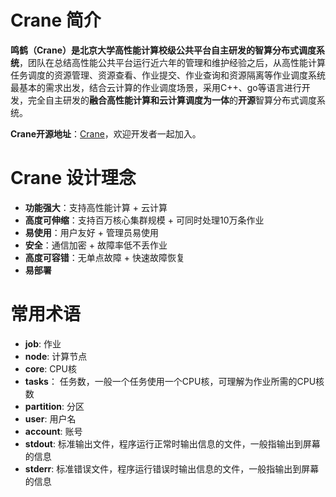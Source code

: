 
# Crane 简介 #
**鸣鹤（Crane）**是北京大学高性能计算校级公共平台自主研发的**智算分布式调度系统**，团队在总结高性能公共平台运行近六年的管理和维护经验之后，从高性能计算任务调度的资源管理、资源查看、作业提交、作业查询和资源隔离等作业调度系统最基本的需求出发，结合云计算的作业调度场景，采用C++、go等语言进行开发，完全自主研发的**融合高性能计算和云计算调度为一体**的**开源**智算分布式调度系统。

**Crane开源地址**：[Crane](https://github.com/PKUHPC/Crane)，欢迎开发者一起加入。

# Crane 设计理念 #
- **功能强大**：支持高性能计算 + 云计算
- **高度可伸缩**：支持百万核心集群规模 + 可同时处理10万条作业
- **易使用**：用户友好 + 管理员易使用
- **安全**：通信加密 + 故障率低不丢作业
- **高度可容错**：无单点故障 + 快速故障恢复
- **易部署**

# 常用术语 #

- **job**: 作业
- **node**: 计算节点
- **core**: CPU核
- **tasks**： 任务数，一般一个任务使用一个CPU核，可理解为作业所需的CPU核数
- **partition**: 分区
- **user**: 用户名
- **account**: 账号
- **stdout**: 标准输出文件，程序运行正常时输出信息的文件，一般指输出到屏幕的信息
- **stderr**: 标准错误文件，程序运行错误时输出信息的文件，一般指输出到屏幕的信息

